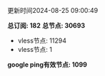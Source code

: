 更新时间2024-08-25 09:00:49

**总订阅: 182**
**总节点: 30693**
- vless节点: 11294
- vless节点: 1

**google ping有效节点: 1099**
